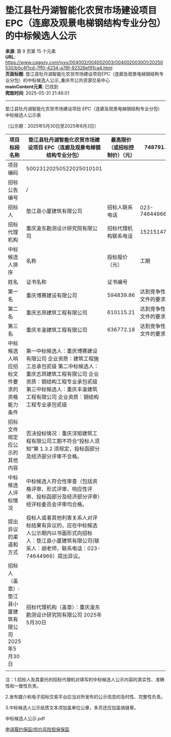 # 垫江县牡丹湖智能化农贸市场建设项目EPC（连廊及观景电梯钢结构专业分包）的中标候选人公示

**来源**: 第 9 页第 15 个元素  
**URL**: https://www.cqggzy.com/jyxx/004002/004002003/004002003001/20250530/b5c4f1cd-7ff0-4234-a78f-92326ef91ca4.html  
**页面标题**: 垫江县牡丹湖智能化农贸市场建设项目EPC（连廊及观景电梯钢结构专业分包）的中标候选人公示_重庆市公共资源交易中心  
**mainContent元素**: 已找到  
**爬取时间**: 2025-05-31 21:46:01

---

垫江县牡丹湖智能化农贸市场建设项目 EPC（连廊及观景电梯钢结构专业分包）中标候选人公示表

（公示期：2025年5月30日至2025年6月3日）

项目标段名称 |  垫江县牡丹湖智能化农贸市场建设项目 EPC（连廊及观景电梯钢结构专业分包） |  最高限价（或招标控制价）（元） |  748791.37  
---|---|---|---  
项目编码 |  50023120250522025010101  
招标公告编号 |  /  
招标人 |  垫江县小厦建筑有限公司 |  招标人联系电话 |  023-74644966  
招标代理机构 |  重庆渝东勘测设计研究院有限公司 |  招标代理机构联系电话 |  15215147947  
中标候选人排序 |  名称 |  投标报价 （元） |  工期 |  质量 |  拟任项目负责人  
姓名 |  证书名称 |  证书编号  
第一名 |  重庆博赛建设有限公司 |  594839.86 |  达到竞争性比选文件的要求 |  达到竞争性比选文件的要求 |  高立勤 |  二级建造师注册证 |  渝2502022202301785  
第二名 |  重庆志昂建筑工程有限公司 |  610115.21 |  达到竞争性比选文件的要求 |  达到竞争性比选文件的要求 |  熊廷豪 |  二级建造师注册证 |  渝2502019201901174  
第三名 |  重庆丰渝建筑工程有限公司 |  636772.18 |  达到竞争性比选文件的要求 |  达到竞争性比选文件的要求 |  杨木兰 |  二级建造师注册证 |  渝2502011201200106  
中标候选人响应招标文件要求的资格能力条件 |  第一中标候选人：重庆博赛建设有限公司 企业资质：建筑工程施工总承包贰级 第二中标候选人：重庆志昂建筑工程有限公司 企业资质：钢结构工程专业承包贰级 第三中标候选人：重庆丰渝建筑工程有限公司 企业资质：钢结构工程专业承包贰级  
招标文件规定应公示的其他内容 |  否决投标情况：重庆洋矩建筑工程有限公司工期不符合“投标人须知”第 1.3.2 须规定，投标函部分及经济部分评审不合格。  
中标候选人评标情况 |  中标候选人符合性审查（包括资格评审、形式评审、响应性评审、投标函部分及经济部分评审）经评标委员会评审均合格。  
提出异议的渠道和方式 |  投标人或者其他利害关系人对评标结果有异议的，应在中标候选人公示期内以书面形式向招标人：垫江县小厦建筑有限公司(联系人：胡老师，联系电话：023-74644966）提出异议。  
招标人（盖章）: 垫江县小厦建筑有限公司 2025年5月30日 |  招标代理机构（盖章）：重庆渝东勘测设计研究院有限公司 2025年5月30日  
|  |  |  |  |  |  |  |   
  
  


  


  


  


  


  


  


  


  


  


  


  


  


  


  


  


  


  


  


  


  


  


  


  


  


  


  


  


  


  


  


  


  


  


  


  


  


  


  


  


  


  


  


  


  


  


  


  


  


  


注：1.招标人及其委托的招标代理机对填写的中标候选人公示内容的真实性、准确性和一致性负责。

2.发布媒介和电子招标交易平台应当对所发布的公示信息的及时性、完整性负责。

3.中标候选人公示纸质文本须加盖单位公章，多页还应加盖骑缝章。

  
  
  
中标候选人公示.pdf    
  
[ 申请履约保函/低价风险担保保函 ](https://jrfw.jszx.cqggzy.com/financeplatform/index.html)

